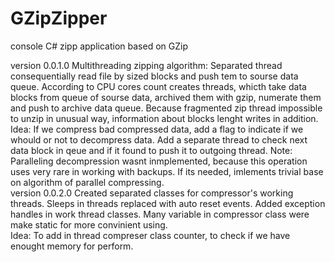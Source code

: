 # GZipZipper
console C# zipp application based on GZip

version 0.0.1.0
Multithreading zipping algorithm:
  Separated thread consequentially read file by sized blocks and push tem to sourse data queue.
	According to CPU cores count creates threads, whicth take data blocks from queue of sourse data, archived them with gzip,
  numerate them and push to archive data queue.
  Because fragmented zip thread impossible to unzip in unusual way, information about blocks lenght writes in addition.
Idea:
  If we compress bad compressed data, add a flag to indicate if we whould or not to decompress data.
	Add a separate thread to check next data block in qeue and if it found to push it to outgoing thread.
Note:
  Paralleling decompression wasnt inmplemented, because this operation uses very rare in working with backups.
  If its needed, imlements trivial base on algorithm of parallel compressing.  
version 0.0.2.0
  Created separated classes for compressor's working threads.
  Sleeps in threads replaced with auto reset events.
  Added exception handles in work thread classes.
	Many variable in compressor class were make static for more convinient using.	
Idea:
  To add in thread compreser class counter, to check if we have enought memory for perform.
